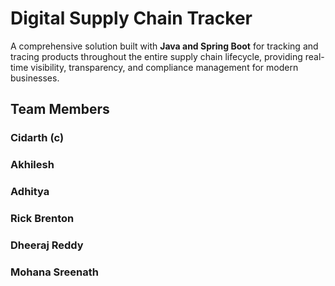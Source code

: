 # Digital Supply Chain Tracker

A comprehensive solution built with **Java and Spring Boot** for tracking and tracing products throughout the entire supply chain lifecycle, providing real-time visibility, transparency, and compliance management for modern businesses.

## Team Members
### Cidarth (c)
### Akhilesh
### Adhitya
### Rick Brenton
### Dheeraj Reddy
### Mohana Sreenath
